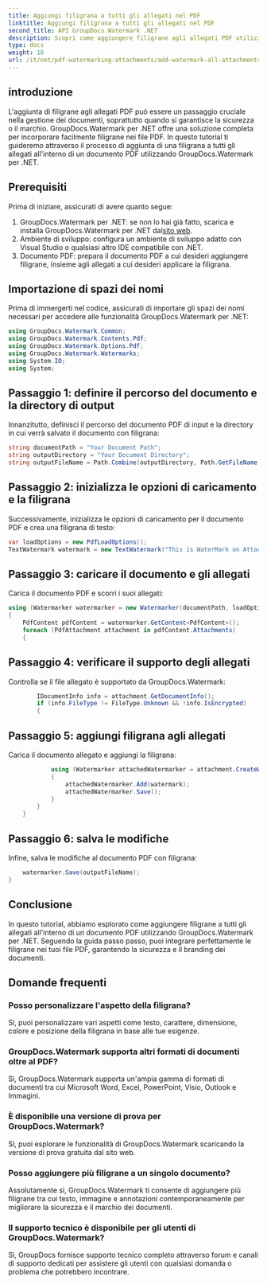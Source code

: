 ```yaml
---
title: Aggiungi filigrana a tutti gli allegati nel PDF
linktitle: Aggiungi filigrana a tutti gli allegati nel PDF
second_title: API GroupDocs.Watermark .NET
description: Scopri come aggiungere filigrane agli allegati PDF utilizzando GroupDocs.Watermark per .NET. Proteggi facilmente i tuoi documenti con filigrane personalizzate.
type: docs
weight: 16
url: /it/net/pdf-watermarking-attachments/add-watermark-all-attachments-pdf/
---
```

## introduzione
L'aggiunta di filigrane agli allegati PDF può essere un passaggio cruciale nella gestione dei documenti, soprattutto quando si garantisce la sicurezza o il marchio. GroupDocs.Watermark per .NET offre una soluzione completa per incorporare facilmente filigrane nei file PDF. In questo tutorial ti guideremo attraverso il processo di aggiunta di una filigrana a tutti gli allegati all'interno di un documento PDF utilizzando GroupDocs.Watermark per .NET.
## Prerequisiti
Prima di iniziare, assicurati di avere quanto segue:
1.  GroupDocs.Watermark per .NET: se non lo hai già fatto, scarica e installa GroupDocs.Watermark per .NET dal[sito web](https://releases.groupdocs.com/Watermark/net/).
2. Ambiente di sviluppo: configura un ambiente di sviluppo adatto con Visual Studio o qualsiasi altro IDE compatibile con .NET.
3. Documento PDF: prepara il documento PDF a cui desideri aggiungere filigrane, insieme agli allegati a cui desideri applicare la filigrana.

## Importazione di spazi dei nomi
Prima di immergerti nel codice, assicurati di importare gli spazi dei nomi necessari per accedere alle funzionalità GroupDocs.Watermark per .NET:
```csharp
using GroupDocs.Watermark.Common;
using GroupDocs.Watermark.Contents.Pdf;
using GroupDocs.Watermark.Options.Pdf;
using GroupDocs.Watermark.Watermarks;
using System.IO;
using System;
```
## Passaggio 1: definire il percorso del documento e la directory di output
Innanzitutto, definisci il percorso del documento PDF di input e la directory in cui verrà salvato il documento con filigrana:
```csharp
string documentPath = "Your Document Path";
string outputDirectory = "Your Document Directory";
string outputFileName = Path.Combine(outputDirectory, Path.GetFileName(documentPath));
```
## Passaggio 2: inizializza le opzioni di caricamento e la filigrana
Successivamente, inizializza le opzioni di caricamento per il documento PDF e crea una filigrana di testo:
```csharp
var loadOptions = new PdfLoadOptions();
TextWatermark watermark = new TextWatermark("This is WaterMark on Attachment", new Font("Arial", 19));
```
## Passaggio 3: caricare il documento e gli allegati
Carica il documento PDF e scorri i suoi allegati:
```csharp
using (Watermarker watermarker = new Watermarker(documentPath, loadOptions))
{
    PdfContent pdfContent = watermarker.GetContent<PdfContent>();
    foreach (PdfAttachment attachment in pdfContent.Attachments)
    {
```
## Passaggio 4: verificare il supporto degli allegati
Controlla se il file allegato è supportato da GroupDocs.Watermark:
```csharp
        IDocumentInfo info = attachment.GetDocumentInfo();
        if (info.FileType != FileType.Unknown && !info.IsEncrypted)
        {
```
## Passaggio 5: aggiungi filigrana agli allegati
Carica il documento allegato e aggiungi la filigrana:
```csharp
            using (Watermarker attachedWatermarker = attachment.CreateWatermarker())
            {
                attachedWatermarker.Add(watermark);
                attachedWatermarker.Save();
            }
        }
    }
```
## Passaggio 6: salva le modifiche
Infine, salva le modifiche al documento PDF con filigrana:
```csharp
    watermarker.Save(outputFileName);
}
```

## Conclusione
In questo tutorial, abbiamo esplorato come aggiungere filigrane a tutti gli allegati all'interno di un documento PDF utilizzando GroupDocs.Watermark per .NET. Seguendo la guida passo passo, puoi integrare perfettamente le filigrane nei tuoi file PDF, garantendo la sicurezza e il branding dei documenti.
## Domande frequenti
### Posso personalizzare l'aspetto della filigrana?
Sì, puoi personalizzare vari aspetti come testo, carattere, dimensione, colore e posizione della filigrana in base alle tue esigenze.
### GroupDocs.Watermark supporta altri formati di documenti oltre al PDF?
Sì, GroupDocs.Watermark supporta un'ampia gamma di formati di documenti tra cui Microsoft Word, Excel, PowerPoint, Visio, Outlook e Immagini.
### È disponibile una versione di prova per GroupDocs.Watermark?
Sì, puoi esplorare le funzionalità di GroupDocs.Watermark scaricando la versione di prova gratuita dal sito web.
### Posso aggiungere più filigrane a un singolo documento?
Assolutamente sì, GroupDocs.Watermark ti consente di aggiungere più filigrane tra cui testo, immagine e annotazioni contemporaneamente per migliorare la sicurezza e il marchio dei documenti.
### Il supporto tecnico è disponibile per gli utenti di GroupDocs.Watermark?
Sì, GroupDocs fornisce supporto tecnico completo attraverso forum e canali di supporto dedicati per assistere gli utenti con qualsiasi domanda o problema che potrebbero incontrare.